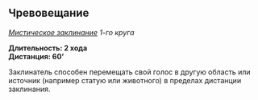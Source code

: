 ## Чревовещание

*[Мистическое заклинание](../arcane.md) 1-го круга*

**Длительность: 2 хода**<br>
**Дистанция: 60’**

Заклинатель способен перемещать свой голос в другую область или источник (например статую или животного) в пределах дистанции заклинания.